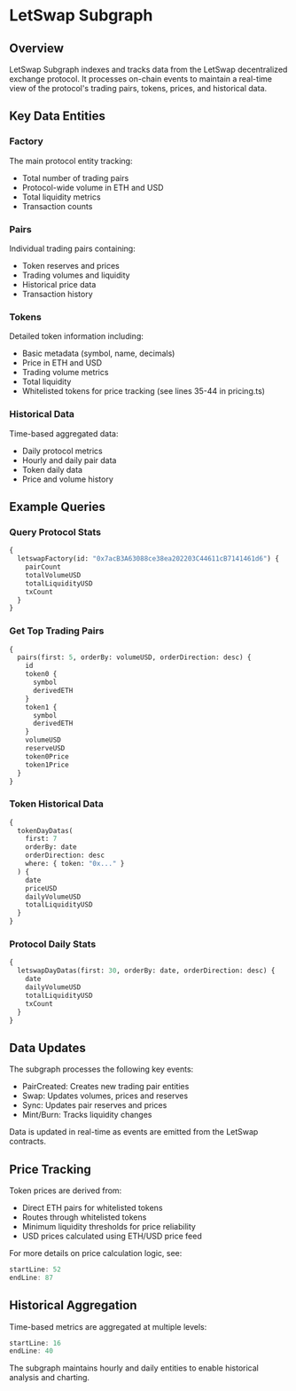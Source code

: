 # LetSwap Subgraph

## Overview

LetSwap Subgraph indexes and tracks data from the LetSwap decentralized exchange protocol. It processes on-chain events to maintain a real-time view of the protocol's trading pairs, tokens, prices, and historical data.

## Key Data Entities

### Factory

The main protocol entity tracking:

- Total number of trading pairs
- Protocol-wide volume in ETH and USD
- Total liquidity metrics
- Transaction counts

### Pairs

Individual trading pairs containing:

- Token reserves and prices
- Trading volumes and liquidity
- Historical price data
- Transaction history

### Tokens

Detailed token information including:

- Basic metadata (symbol, name, decimals)
- Price in ETH and USD
- Trading volume metrics
- Total liquidity
- Whitelisted tokens for price tracking (see lines 35-44 in pricing.ts)

### Historical Data

Time-based aggregated data:

- Daily protocol metrics
- Hourly and daily pair data
- Token daily data
- Price and volume history

## Example Queries

### Query Protocol Stats

```graphql
{
  letswapFactory(id: "0x7acB3A63088ce38ea202203C44611cB7141461d6") {
    pairCount
    totalVolumeUSD
    totalLiquidityUSD
    txCount
  }
}
```

### Get Top Trading Pairs

```graphql
{
  pairs(first: 5, orderBy: volumeUSD, orderDirection: desc) {
    id
    token0 {
      symbol
      derivedETH
    }
    token1 {
      symbol
      derivedETH
    }
    volumeUSD
    reserveUSD
    token0Price
    token1Price
  }
}
```

### Token Historical Data

```graphql
{
  tokenDayDatas(
    first: 7
    orderBy: date
    orderDirection: desc
    where: { token: "0x..." }
  ) {
    date
    priceUSD
    dailyVolumeUSD
    totalLiquidityUSD
  }
}
```

### Protocol Daily Stats

```graphql
{
  letswapDayDatas(first: 30, orderBy: date, orderDirection: desc) {
    date
    dailyVolumeUSD
    totalLiquidityUSD
    txCount
  }
}
```

## Data Updates

The subgraph processes the following key events:

- PairCreated: Creates new trading pair entities
- Swap: Updates volumes, prices and reserves
- Sync: Updates pair reserves and prices
- Mint/Burn: Tracks liquidity changes

Data is updated in real-time as events are emitted from the LetSwap contracts.

## Price Tracking

Token prices are derived from:

- Direct ETH pairs for whitelisted tokens
- Routes through whitelisted tokens
- Minimum liquidity thresholds for price reliability
- USD prices calculated using ETH/USD price feed

For more details on price calculation logic, see:

```typescript:src/mappings/pricing.ts
startLine: 52
endLine: 87
```

## Historical Aggregation

Time-based metrics are aggregated at multiple levels:

```typescript:src/mappings/dayUpdates.ts
startLine: 16
endLine: 40
```

The subgraph maintains hourly and daily entities to enable historical analysis and charting.
